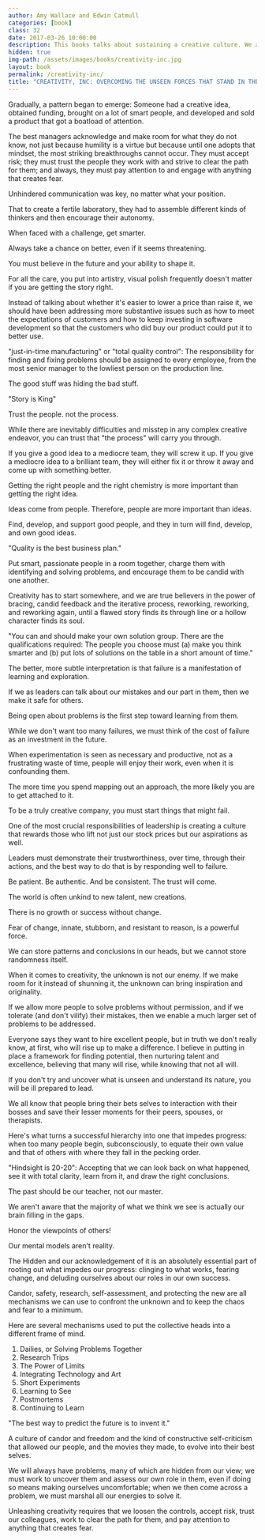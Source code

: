 ```yaml
---
author: Amy Wallace and Edwin Catmull
categories: [book]
class: 32
date: 2017-03-26 10:00:00
description: This books talks about sustaining a creative culture. We all know that history is the best teacher, the author Ed Catmull talks about how he created Pixar Animation and its relationship between technology and art. It's about creating a fear free environment and solving problems as a whole. "Leaders must demonstrate their trustworthiness, over time, through their actions, and the best way to do that is by responding well to failure."
hidden: true
img-path: /assets/images/books/creativity-inc.jpg
layout: book
permalink: /creativity-inc/
title: "CREATIVITY, INC: OVERCOMING THE UNSEEN FORCES THAT STAND IN THE WAY OF TRUE INSPIRATION"
---
```


Gradually, a pattern began to emerge: Someone had a creative idea, obtained funding, brought on a lot of smart people, and developed and sold a product that got a boatload of attention.

The best managers acknowledge and make room for what they do not know, not just because humility is a virtue but because until one adopts that mindset, the most striking breakthroughs cannot occur. They must accept risk; they must trust the people they work with and strive to clear the path for them; and always, they must pay attention to and engage with anything that creates fear.

Unhindered communication was key, no matter what your position.

That to create a fertile laboratory, they had to assemble different kinds of thinkers and then encourage their autonomy.

When faced with a challenge, get smarter.

Always take a chance on better, even if it seems threatening.

You must believe in the future and your ability to shape it.

For all the care, you put into artistry, visual polish frequently doesn't matter if you are getting the story right.

Instead of talking about whether it's easier to lower a price than raise it, we should have been addressing more substantive issues such as how to meet the expectations of customers and how to keep investing in software development so that the customers who did buy our product could put it to better use.

"just-in-time manufacturing" or "total quality control": The responsibility for finding and fixing problems should be assigned to every employee, from the most senior manager to the lowliest person on the production line.

The good stuff was hiding the bad stuff.

"Story is King"

Trust the people. not the process.

While there are inevitably difficulties and misstep in any complex creative endeavor, you can trust that "the process" will carry you through.

If you give a good idea to a mediocre team, they will screw it up. If you give a mediocre idea to a brilliant team, they will either fix it or throw it away and come up with something better.

Getting the right people and the right chemistry is more important than getting the right idea.

Ideas come from people. Therefore, people are more important than ideas.

Find, develop, and support good people, and they in turn will find, develop, and own good ideas.

"Quality is the best business plan."

Put smart, passionate people in a room together, charge them with identifying and solving problems, and encourage them to be candid with one another.

Creativity has to start somewhere, and we are true believers in the power of bracing, candid feedback and the iterative process, reworking, reworking, and reworking again, until a flawed story finds its through line or a hollow character finds its soul.

"You can and should make your own solution group. There are the qualifications required: The people you choose must (a) make you think smarter and (b) put lots of solutions on the table in a short amount of time."

The better, more subtle interpretation is that failure is a manifestation of learning and exploration.

If we as leaders can talk about our mistakes and our part in them, then we make it safe for others.

Being open about problems is the first step toward learning from them.

While we don't want too many failures, we must think of the cost of failure as an investment in the future.

When experimentation is seen as necessary and productive, not as a frustrating waste of time, people will enjoy their work, even when it is confounding them.

The more time you spend mapping out an approach, the more likely you are to get attached to it.

To be a truly creative company, you must start things that might fail.

One of the most crucial responsibilities of leadership is creating a culture that rewards those who lift not just our stock prices but our aspirations as well.

Leaders must demonstrate their trustworthiness, over time, through their actions, and the best way to do that is by responding well to failure.

Be patient. Be authentic. And be consistent. The trust will come.

The world is often unkind to new talent, new creations.

There is no growth or success without change.

Fear of change, innate, stubborn, and resistant to reason, is a powerful force.

We can store patterns and conclusions in our heads, but we cannot store randomness itself.

When it comes to creativity, the unknown is not our enemy. If we make room for it instead of shunning it, the unknown can bring inspiration and originality.

If we allow more people to solve problems without permission, and if we tolerate (and don't vilify) their mistakes, then we enable a much larger set of problems to be addressed.

Everyone says they want to hire excellent people, but in truth we don't really know, at first, who will rise up to make a difference. I believe in putting in place a framework for finding potential, then nurturing talent and excellence, believing that many will rise, while knowing that not all will.

If you don't try and uncover what is unseen and understand its nature, you will be ill prepared to lead.

We all know that people bring their bets selves to interaction with their bosses and save their lesser moments for their peers, spouses, or therapists.

Here's what turns a successful hierarchy into one that impedes progress: when too many people begin, subconsciously, to equate their own value and that of others with where they fall in the pecking order.

"Hindsight is 20-20": Accepting that we can look back on what happened, see it with total clarity, learn from it, and draw the right conclusions.

The past should be our teacher, not our master.

We aren't aware that the majority of what we think we see is actually our brain filling in the gaps.

Honor the viewpoints of others!

Our mental models aren't reality.

The Hidden and our acknowledgement of it is an absolutely essential part of rooting out what impedes our progress: clinging to what works, fearing change, and deluding ourselves about our roles in our own success.

Candor, safety, research, self-assessment, and protecting the new are all mechanisms we can use to confront the unknown and to keep the chaos and fear to a minimum.

Here are several mechanisms used to put the collective heads into a different frame of mind.

1. Dailies, or Solving Problems Together
2. Research Trips
3. The Power of Limits
4. Integrating Technology and Art
5. Short Experiments
6. Learning to See
7. Postmortems
8. Continuing to Learn

"The best way to predict the future is to invent it."

A culture of candor and freedom and the kind of constructive self-criticism that allowed our people, and the movies they made, to evolve into their best selves.

We will always have problems, many of which are hidden from our view; we must work to uncover them and assess our own role in them, even if doing so means making ourselves uncomfortable; when we then come across a problem, we must marshal all our energies to solve it.

Unleashing creativity requires that we loosen the controls, accept risk, trust our colleagues, work to clear the path for them, and pay attention to anything that creates fear.